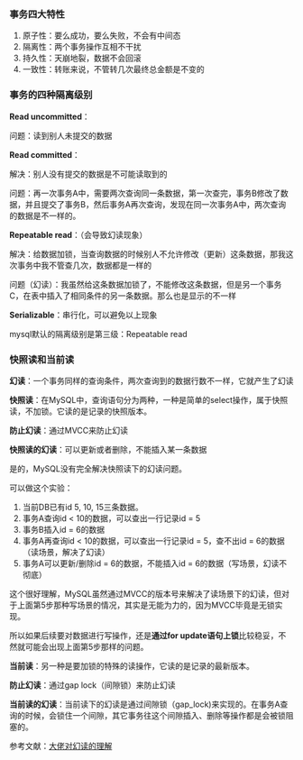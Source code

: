### 事务四大特性

1. 原子性：要么成功，要么失败，不会有中间态
2. 隔离性：两个事务操作互相不干扰
3. 持久性：天崩地裂，数据不会回滚
4. 一致性：转账来说，不管转几次最终总金额是不变的



### 事务的四种隔离级别

**Read uncommitted**：

问题：读到别人未提交的数据

**Read committed**：

解决：别人没有提交的数据是不可能读取到的

问题：再一次事务A中，需要两次查询同一条数据，第一次查完，事务B修改了数据，并且提交了事务B，然后事务A再次查询，发现在同一次事务A中，两次查询的数据是不一样的。

**Repeatable read**：（会导致幻读现象）

解决：给数据加锁，当查询数据的时候别人不允许修改（更新）这条数据，那我这次事务中我不管查几次，数据都是一样的

问题（幻读）：我虽然给这条数据加锁了，不能修改这条数据，但是另一个事务C，在表中插入了相同条件的另一条数据。那么也是显示的不一样

**Serializable**：串行化，可以避免以上现象



mysql默认的隔离级别是第三级：Repeatable read



### 快照读和当前读

**幻读**：一个事务同样的查询条件，两次查询到的数据行数不一样，它就产生了幻读



**快照读**：在MySQL中，查询语句分为两种，一种是简单的select操作，属于快照读，不加锁。它读的是记录的快照版本。

**防止幻读**：通过MVCC来防止幻读

**快照读的幻读**：可以更新或者删除，不能插入某一条数据

是的，MySQL没有完全解决快照读下的幻读问题。

可以做这个实验：

1. 当前DB已有id 5, 10, 15三条数据。
2. 事务A查询id < 10的数据，可以查出一行记录id = 5
3. 事务B插入id = 6的数据
4. 事务A再查询id < 10的数据，可以查出一行记录id = 5，查不出id = 6的数据（读场景，解决了幻读）
5. 事务A可以更新/删除id = 6的数据，不能插入id = 6的数据（写场景，幻读不彻底）



这个很好理解，MySQL虽然通过MVCC的版本号来解决了读场景下的幻读，但对于上面第5步那种写场景的情况，其实是无能为力的，因为MVCC毕竟是无锁实现。

所以如果后续要对数据进行写操作，还是**通过for update语句上锁**比较稳妥，不然就可能会出现上面第5步那样的问题。



**当前读**：另一种是要加锁的特殊的读操作，它读的是记录的最新版本。

**防止幻读**：通过gap lock（间隙锁）来防止幻读

**当前读的幻读**：当前读下的幻读是通过间隙锁（gap_lock)来实现的。在事务A查询的时候，会锁住一个间隙，其它事务往这个间隙插入、删除等操作都是会被锁阻塞的。



参考文献：[大佬对幻读的理解](https://zhuanlan.zhihu.com/p/382010436#:~:text=MySQL%20InnoDB%E9%BB%98%E8%AE%A4%E7%9A%84%E9%9A%94%E7%A6%BB%E7%BA%A7%E5%88%AB%E6%98%AFRepeatable%20Reads%EF%BC%88RR%EF%BC%89%EF%BC%8C%E4%BD%86%E5%AE%83%E9%80%9A%E8%BF%87MVCC%2B%E9%97%B4%E9%9A%99%E9%94%81%E8%A7%A3%E5%86%B3%E4%BA%86,%E7%BB%9D%E5%A4%A7%E9%83%A8%E5%88%86%20%E5%B9%BB%E8%AF%BB%EF%BC%88%E5%90%8E%E9%9D%A2%E4%BC%9A%E8%A7%A3%E9%87%8A%E4%B8%BA%E4%BB%80%E4%B9%88%E6%98%AF%E7%BB%9D%E5%A4%A7%E9%83%A8%E5%88%86%E8%80%8C%E4%B8%8D%E6%98%AF%E5%85%A8%E9%83%A8%EF%BC%89%E7%9A%84%E9%97%AE%E9%A2%98%E3%80%82%20%E7%AE%80%E5%8D%95%E6%9D%A5%E8%AF%B4%EF%BC%8C%E4%B8%80%E4%B8%AA%E4%BA%8B%E5%8A%A1%E5%90%8C%E6%A0%B7%E7%9A%84%E6%9F%A5%E8%AF%A2%E6%9D%A1%E4%BB%B6%EF%BC%8C%E4%B8%A4%E6%AC%A1%E6%9F%A5%E8%AF%A2%E5%88%B0%E7%9A%84%E6%95%B0%E6%8D%AE%E8%A1%8C%E6%95%B0%E4%B8%8D%E4%B8%80%E6%A0%B7%EF%BC%8C%E5%AE%83%E5%B0%B1%E4%BA%A7%E7%94%9F%E4%BA%86%E5%B9%BB%E8%AF%BB%E3%80%82)